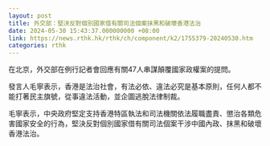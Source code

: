 ```yaml
---
layout: post
title: 外交部：堅決反對個別國家借有關司法個案抹黑和破壞香港法治
date: 2024-05-30 15:43:37.000000000 +08:00
link: https://news.rthk.hk/rthk/ch/component/k2/1755379-20240530.htm
categories: rthk
---
```


在北京，外交部在例行記者會回應有關47人串謀顛覆國家政權案的提問。

發言人毛寧表示，香港是法治社會，有法必依、違法必究是基本原則，任何人都不能打著民主旗號，從事違法活動，並企圖逃脫法律制裁。

毛寧表示，中央政府堅定支持香港特區執法和司法機關依法履職盡責、懲治各類危害國家安全的行為，堅決反對個別國家借有關司法個案干涉中國內政、抹黑和破壞香港法治。
